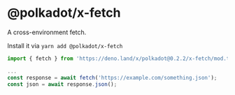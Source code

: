 # @polkadot/x-fetch

A cross-environment fetch.

Install it via `yarn add @polkadot/x-fetch`

```js
import { fetch } from 'https://deno.land/x/polkadot@0.2.2/x-fetch/mod.ts';

...
const response = await fetch('https://example.com/something.json');
const json = await response.json();
```
